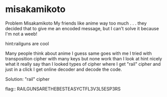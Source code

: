 # misakamikoto
Problem Misakamikoto
My friends like anime way too much . . . they decided that to give me an encoded message, but I can't solve it because I'm not a weeb!

hint:railguns are cool

Many people think about anime I guess same goes with me I tried with transposition cipher with many keys but none work than I look at hint nicely what it really say than I looked types of cipher where I get "rail" cipher and just in a click I get online decoder and decode the code.

Solution: "rail" cipher

flag:: RAILGUNSARETHEBESTEASYCTFL3V3L5ESP3RS
